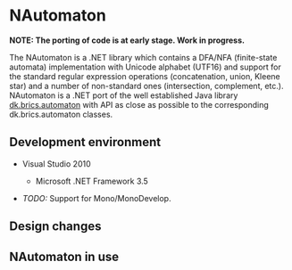 NAutomaton
===================

<b>NOTE: The porting of code is at early stage. Work in progress.</b>

The NAutomaton is a .NET library which contains a DFA/NFA (finite-state automata) implementation with Unicode alphabet (UTF16) and support for the standard regular expression operations (concatenation, union, Kleene star) and a number of non-standard ones (intersection, complement, etc.). NAutomaton is a .NET port of the well 
established Java library [dk.brics.automaton](http://www.brics.dk/automaton/) with API as close as possible to the corresponding dk.brics.automaton classes.

Development environment
-----------------------

* Visual Studio 2010
  * Microsoft .NET Framework 3.5
  
* <i>TODO:</i> Support for Mono/MonoDevelop.

Design changes
--------------


NAutomaton in use
-----------------

